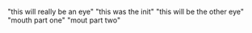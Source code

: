 "this will really be an eye"
"this was the init"
"this will be the other eye"
"mouth part one"
"mout part two"

